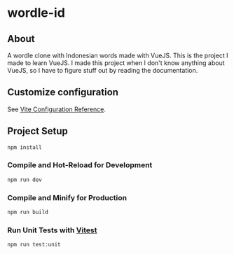# wordle-id

## About
A wordle clone with Indonesian words made with VueJS.
This is the project I made to learn VueJS.
I made this project when I don't know anything about VueJS, so I have to figure stuff out by reading the documentation.

## Customize configuration

See [Vite Configuration Reference](https://vitejs.dev/config/).

## Project Setup

```sh
npm install
```

### Compile and Hot-Reload for Development

```sh
npm run dev
```

### Compile and Minify for Production

```sh
npm run build
```

### Run Unit Tests with [Vitest](https://vitest.dev/)

```sh
npm run test:unit
```
